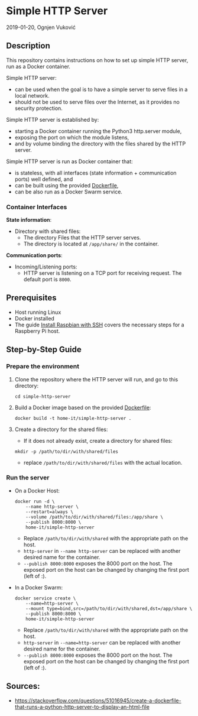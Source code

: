 # Simple HTTP Server

2019-01-20, Ognjen Vuković

## Description

This repository contains instructions on how to set up simple HTTP server, run as a Docker container.

Simple HTTP server:
* can be used when the goal is to have a simple server to serve files in a local network.
* should not be used to serve files over the Internet, as it provides no security protection.

Simple HTTP server is established by:
* starting a Docker container running the Python3 http.server module,
* exposing the port on which the module listens,
* and by volume binding the directory with the files shared by the HTTP server.

Simple HTTP server is run as Docker container that:
* is stateless, with all interfaces (state information + communication ports) well defined, and
* can be built using the provided [Dockerfile](Dockerfile),
* can be also run as a Docker Swarm service.

### Container Interfaces

**State information**:

* Directory with shared files:
    * The directory Files that the HTTP server serves.
    * The directory is located at `/app/share/` in the container.
 
**Communication ports**:

* Incoming/Listening ports:
    * HTTP server is listening on a TCP port for receiving request. The default port is `8000`.

## Prerequisites

* Host running Linux
* Docker installed
* The guide [Install Raspbian with SSH](../raspberry-pi/Install%20Raspbian%20with%20SSH.md) covers the necessary steps for a Raspberry Pi host.

## Step-by-Step Guide

### Prepare the environment

1. Clone the repository where the HTTP server will run, and go to this directory:

    ```shell
    cd simple-http-server
    ```
2. Build a Docker image based on the provided [Dockerfile](Dockerfile):

    ```shell
    docker build -t home-it/simple-http-server .
    ```
3. Create a directory for the shared files:
    * If it does not already exist, create a directory for shared files:

    ```shell
    mkdir -p /path/to/dir/with/shared/files
    ```
    * replace `/path/to/dir/with/shared/files` with the actual location.

### Run the server

* On a Docker Host:

    ```shell
    docker run -d \
        --name http-server \
        --restart=always \
        --volume /path/to/dir/with/shared/files:/app/share \
        --publish 8000:8000 \
        home-it/simple-http-server
    ```
    * Replace `/path/to/dir/with/shared` with the appropriate path on the host.
    * `http-server` in `--name http-server` can be replaced with another desired name for the container.
    * `--publish 8000:8000` exposes the 8000 port on the host. The exposed port on the host can be changed by changing the first port (left of :).

* In a Docker Swarm:

    ```shell
    docker service create \
        --name=http-server \
        --mount type=bind,src=/path/to/dir/with/shared,dst=/app/share \
        --publish 8000:8000 \
        home-it/simple-http-server
    ```
    * Replace `/path/to/dir/with/shared` with the appropriate path on the host.
    * `http-server` in `--name=http-server` can be replaced with another desired name for the container.
    * `--publish 8000:8000` exposes the 8000 port on the host. The exposed port on the host can be changed by changing the first port (left of :).

## Sources:
* https://stackoverflow.com/questions/51016945/create-a-dockerfile-that-runs-a-python-http-server-to-display-an-html-file